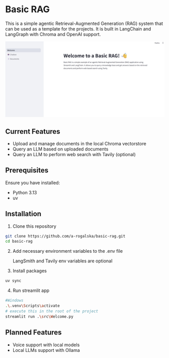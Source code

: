 # Basic RAG
This is a simple agentic Retrieval-Augmented Generation (RAG) system that can be used as a template for the projects. It is built in LangChain and LangGraph with Chroma and OpenAI support.

![](/files/ui.png)

## Current Features
* Upload and manage documents in the local Chroma vectorstore
* Query an LLM based on uploaded documents
* Query an LLM to perform web search with Tavily (optional)

## Prerequisites
Ensure you have installed:

- Python 3.13
- uv

## Installation
1. Clone this repository
```bash
git clone https://github.com/a-rogalska/basic-rag.git
cd basic-rag
```

2. Add necessary environment variables to the .env file

    LangSmith and Tavily env variables are optional

3. Install packages
```bash
uv sync
```

4. Run streamlit app
```bash
#Windows
.\.venv\Scripts\activate
# execute this in the root of the project
streamlit run .\src\Welcome.py
```

## Planned Features
* Voice support with local models
* Local LLMs support with Ollama